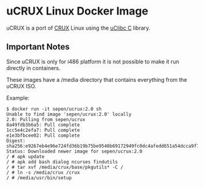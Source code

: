 # uCRUX Linux Docker Image

uCRUX is a port of [CRUX](https://crux.nu) Linux using the [uClibc C](https://uclibc.org) library.


## Important Notes

Since uCRUX is only for i486 platform it is not possible to make it run directly in containers.

These images have a /media directory that contains everything from the uCRUX ISO.

Example:
```
$ docker run -it sepen/ucrux:2.0 sh
Unable to find image 'sepen/ucrux:2.0' locally
2.0: Pulling from sepen/ucrux
8a49fdb3b6a5: Pull complete
1cc5e4c2efa7: Pull complete
e1e3bfbcee02: Pull complete
Digest: sha256:e9267eb4e96e724fd36b19b75be9540b69172949fc0dc4afedd651a54dcca9f7
Status: Downloaded newer image for sepen/ucrux:2.0
/ # apk update
/ # apk add bash dialog ncurses findutils
/ # tar xvf /media/crux/base/pkgutils* -C /
/ # ln -s /media/crux /crux
/ # /media/usr/bin/setup
```
